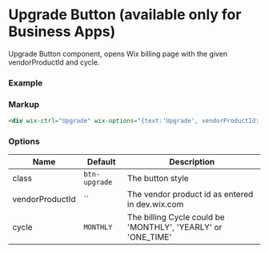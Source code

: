 # Upgrade Button (available only for Business Apps)
<!-- Upgrade -->

Upgrade Button component, opens Wix billing page with the given vendorProductId and cycle.

### Example

<div wix-ctrl="Upgrade" wix-options="{text:'Upgrade', vendorProductId:'deluxe'}"></div>

### Markup
```html
<div wix-ctrl="Upgrade" wix-options="{text:'Upgrade', vendorProductId:'deluxe'}"></div>
```

### Options

Name            | Default       | Description
----------------|---------------|------------
class           | `btn-upgrade` | The button style
vendorProductId | ``            | The vendor product id as entered in dev.wix.com 
cycle           | `MONTHLY`     | The billing Cycle could be 'MONTHLY', 'YEARLY' or 'ONE_TIME'